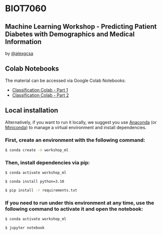 # BIOT7060
## Machine Learning Workshop - Predicting Patient Diabetes with Demographics and Medical Information

by [@alexgcsa](https://twitter.com/alexgcsa)

## Colab Notebooks

The material can be accessed via Google Colab Notebooks:
- [Classification Colab - Part 1](https://colab.research.google.com/github/alexgcsa/ml_workshop_Oct2023/blob/master/BIOT7060_mlw_p1_v1.ipynb)
- [Classification Colab - Part 2](https://colab.research.google.com/github/alexgcsa/ml_workshop_Oct2023/blob/master/BIOT7060_mlw_p2_v2.ipynb)


## Local installation

Alternatively, if you want to run it locally, we suggest you use [Anaconda](https://docs.anaconda.com/free/anaconda/install/) (or [Miniconda](https://docs.conda.io/en/latest/miniconda.html)) to manage a virtual environment and install dependencies.


### First, create an environment with the following command:

```bash
$ conda create -n workshop_ml
```

### Then, install dependencies via pip:


```bash
$ conda activate workshop_ml

$ conda install python=3.10

$ pip install -r requirements.txt
```

### If you need to run under this environment at any time, use the following command to activate it and open the notebook:

```bash
$ conda activate workshop_ml

$ jupyter notebook
```


